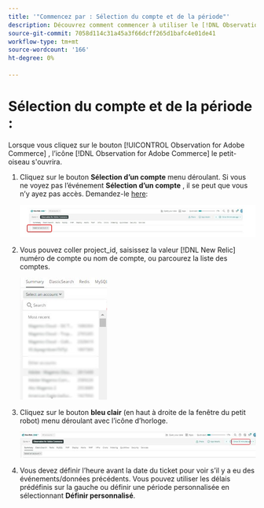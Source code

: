 ```yaml
---
title: '"Commencez par : Sélection du compte et de la période"'
description: Découvrez comment commencer à utiliser le [!DNL Observation for Adobe Commerce] en sélectionnant le compte et la période.
source-git-commit: 7058d114c31a45a3f66dcff265d1bafc4e01de41
workflow-type: tm+mt
source-wordcount: '166'
ht-degree: 0%

---
```


# Sélection du compte et de la période :

Lorsque vous cliquez sur le bouton [!UICONTROL Observation for Adobe Commerce] , l’icône [!DNL Observation for Adobe Commerce] le petit-oiseau s&#39;ouvrira.

1. Cliquez sur le bouton **Sélection d’un compte** menu déroulant. Si vous ne voyez pas l’événement **Sélection d’un compte** , il se peut que vous n’y ayez pas accès. Demandez-le [here](https://adobe.sharepoint.com/sites/MG/it/IT%20Services%20Wiki/Requesting%20access%20to%20Magento%20Commerce%20New%20Relic.aspx):

   ![Sélection d’un compte](../../assets/tools/observation-for-adobe-commerce/start-using-1.jpeg)

1. Vous pouvez coller project_id, saisissez la valeur [!DNL New Relic] numéro de compte ou nom de compte, ou parcourez la liste des comptes.

   ![Parcourir la liste des comptes](../../assets/tools/observation-for-adobe-commerce/start-using-2.jpg)

1. Cliquez sur le bouton **bleu clair** (en haut à droite de la fenêtre du petit robot) menu déroulant avec l’icône d’horloge.

   ![Cliquez sur le menu déroulant](../../assets/tools/observation-for-adobe-commerce/start-using-3.jpg)

1. Vous devez définir l’heure avant la date du ticket pour voir s’il y a eu des événements/données précédents. Vous pouvez utiliser les délais prédéfinis sur la gauche ou définir une période personnalisée en sélectionnant **Définir personnalisé**.
